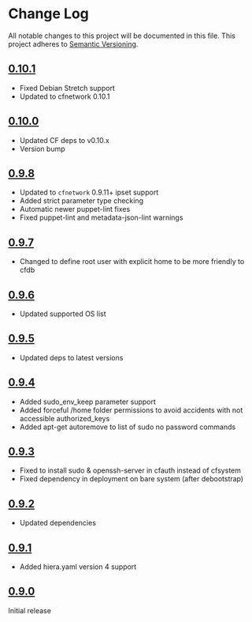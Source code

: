# Change Log

All notable changes to this project will be documented in this file. This
project adheres to [Semantic Versioning](http://semver.org/).

## [0.10.1]
- Fixed Debian Stretch support
- Updated to cfnetwork 0.10.1

## [0.10.0]
- Updated CF deps to v0.10.x
- Version bump

## [0.9.8]
- Updated to `cfnetwork` 0.9.11+ ipset support
- Added strict parameter type checking
- Automatic newer puppet-lint fixes
- Fixed puppet-lint and metadata-json-lint warnings

## [0.9.7]

- Changed to define root user with explicit home to be more friendly to cfdb

## [0.9.6]

- Updated supported OS list

## [0.9.5]

- Updated deps to latest versions

## [0.9.4]

- Added sudo_env_keep parameter support
- Added forceful /home folder permissions to avoid accidents with not accessible authorized_keys
- Added apt-get autoremove to list of sudo no password commands

## [0.9.3]

- Fixed to install sudo & openssh-server in cfauth instead of cfsystem
- Fixed dependency in deployment on bare system (after debootstrap)

## [0.9.2]

- Updated dependencies

## [0.9.1]

* Added hiera.yaml version 4 support

## [0.9.0]

Initial release

[0.10.1]: https://github.com/codingfuture/puppet-cfauth/releases/tag/v0.10.1
[0.10.0]: https://github.com/codingfuture/puppet-cfauth/releases/tag/v0.10.0
[0.9.8]: https://github.com/codingfuture/puppet-cfauth/releases/tag/v0.9.8
[0.9.7]: https://github.com/codingfuture/puppet-cfauth/releases/tag/v0.9.7
[0.9.6]: https://github.com/codingfuture/puppet-cfauth/releases/tag/v0.9.6
[0.9.5]: https://github.com/codingfuture/puppet-cfauth/releases/tag/v0.9.5
[0.9.4]: https://github.com/codingfuture/puppet-cfauth/releases/tag/v0.9.4
[0.9.3]: https://github.com/codingfuture/puppet-cfauth/releases/tag/v0.9.3
[0.9.2]: https://github.com/codingfuture/puppet-cfauth/releases/tag/v0.9.2
[0.9.1]: https://github.com/codingfuture/puppet-cfauth/releases/tag/v0.9.1
[0.9.0]: https://github.com/codingfuture/puppet-cfauth/releases/tag/v0.9.0
